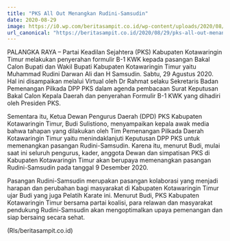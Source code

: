 ```yaml
---
title: "PKS All Out Menangkan Rudini-Samsudin"
date: 2020-08-29
image: https://i0.wp.com/beritasampit.co.id/wp-content/uploads/2020/08/IMG-20200829-WA0012.jpg?fit=598%2C438&ssl=1
url_canonical: "https://beritasampit.co.id/2020/08/29/pks-all-out-menangkan-rudini-samsudin/"
---
```

PALANGKA RAYA – Partai Keadilan Sejahtera (PKS) Kabupaten Kotawaringin Timur melakukan penyerahan formulir B-1 KWK kepada pasangan Bakal Calon Bupati dan Wakil Bupati Kabupaten Kotawaringin Timur yaitu Muhammad Rudini Darwan Ali dan H Samsudin. Sabtu, 29 Agustus 2020. Hal ini disampaikan melalui Virtual oleh Dr Rahmat selaku Sekretaris Badan Pemenangan Pilkada DPP PKS dalam agenda pembacaan Surat Keputusan Bakal Calon Kepala Daerah dan penyerahan Formulir B-1 KWK yang dihadiri oleh Presiden PKS.

Sementara itu, Ketua Dewan Pengurus Daerah (DPD) PKS Kabupaten Kotawaringin Timur, Budi Sulistiono, menyampaikan kepala awak media bahwa tahapan yang dilakukan oleh Tim Pemenangan Pilkada Daerah Kotawaringin Timur yaitu menindaklanjuti Keputusan DPP PKS untuk memenangkan pasangan Rudini-Samsudin. Karena itu, menurut Budi, mulai saat ini seluruh pengurus, kader, anggota Dewan dan simpatisan PKS di Kabupaten Kotawaringin Timur akan berupaya memenangkan pasangan Rudini-Samsudin pada tanggal 9 Desember 2020.

Pasangan Rudini-Samsudin merupakan pasangan kolaborasi yang menjadi harapan dan perubahan bagi masyarakat di Kabupaten Kotawaringin Timur ujar Budi yang juga Pelatih Karate ini. Menurut Budi, PKS Kabupaten Kotawaringin Timur bersama partai koalisi, para relawan dan masyarakat pendukung Rudini-Samsudin akan mengoptimalkan upaya pemenangan dan siap bersaing secara sehat.

(Rls/beritasampit.co.id)